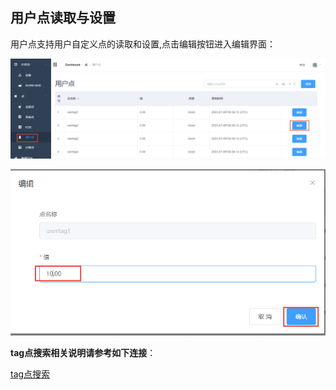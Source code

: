 ## 用户点读取与设置　


用户点支持用户自定义点的读取和设置,点击编辑按钮进入编辑界面：

![](usertag_001.png)

![](usertag_002.png)

__tag点搜索相关说明请参考如下连接__：

[tag点搜索](./tag_search/tag_search.html)